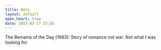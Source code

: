 ```yaml
---
title: Note
layout: default
open_heart: true
date: 2023-03-17 23:35
---
```


The Remains of the Day (1993): Story of romance not war. Not what I was looking for.
